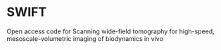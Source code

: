 # SWIFT
Open access code for Scanning wide-field tomography for high-speed, mesoscale-volumetric imaging of biodynamics in vivo
